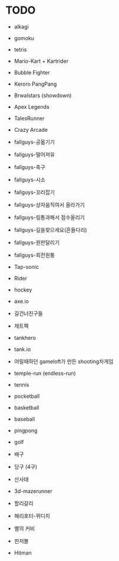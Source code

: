 # TODO

- alkagi
- gomoku
- tetris
  
- Mario-Kart + Kartrider
- Bubble Fighter
- Keroro PangPang
- Brwalstars (showdown)
- Apex Legends
- TalesRunner
- Crazy Arcade
- fallguys-공옮기기
- fallguys-떨어져유
- fallguys-축구
- fallguys-시소
- fallguys-꼬리잡기
- fallguys-상자움직여서 올라가기
- fallguys-링통과해서 점수올리기
- fallguys-길을찾으세요(흔들다리)
- fallguys-원판달리기
- fallguys-회전원통
  
- Tap-sonic
- Rider
- hockey
- axe.io
- 길건너친구들
- 제트팩
- tankhero
- tank.io
- 어릴때하던 gameloft가 만든 shooting차게임
- temple-run (endless-run)
  
- tennis
- pocketball
- basketball
- baseball
- pingpong
- golf
- 배구
- 당구 (4구)
  
- 산사태
- 3d-mazerunner
- 할리갈리
- 해리포터-퀴디치
- 별의 커비
- 핀저볼
- Hitman

<!-- - voxel-based game -->
